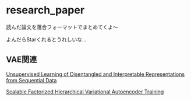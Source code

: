 # research_paper
読んだ論文を落合フォーマットでまとめてくよ〜

よんだらStarくれるとうれしいな...

## VAE関連
[Unsupervised Learning of Disentangled and Interpretable Representations from Sequential Data](https://github.com/supikiti/research_paper/blob/master/Unsupervised_Learning_of_Disentangled_and_Interpretable_Representations_from_Sequential_Data.md)

[Scalable Factorized Hierarchical Variational Autoencoder Training](https://github.com/supikiti/research_paper/blob/master/Scalable_Factorized_Hierarchical_Variational_Autoencoder_Training.md)
